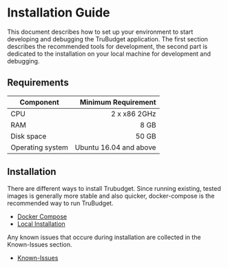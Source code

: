 # Installation Guide

This document describes how to set up your environment to start developing and debugging the TruBudget application. The first section describes the recommended tools for development, the second part is dedicated to the installation on your local machine for development and debugging.

## Requirements

| Component        |    Minimum Requirement |
| ---------------- | ---------------------: |
| CPU              |           2 x x86 2GHz |
| RAM              |                   8 GB |
| Disk space       |                  50 GB |
| Operating system | Ubuntu 16.04 and above |

## Installation

There are different ways to install Trubudget. Since running existing, tested images is generally more stable and also quicker, docker-compose is the recommended way to run TruBudget.

- [Docker Compose](./Installation/Docker-compose.md)
- [Local Installation](./Installation/Local-Installation.md)


Any known issues that occure during installation are collected in the Known-Issues section.

- [Known-Issues](./Installation/Known-Issues.md)